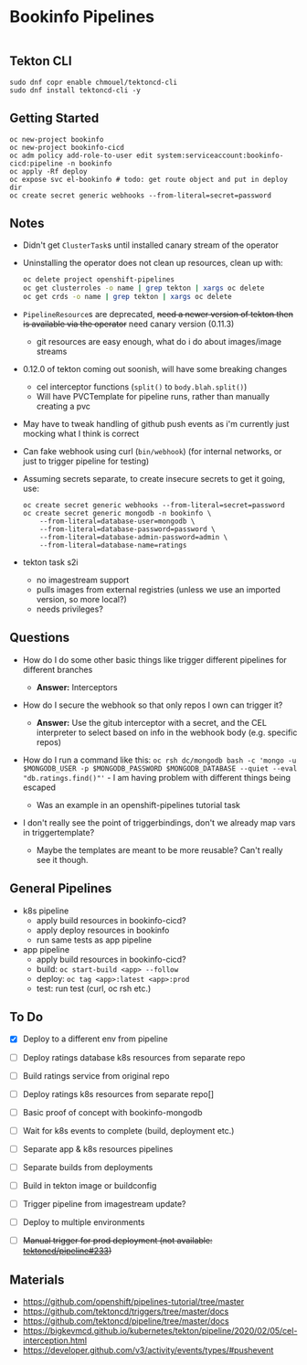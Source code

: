 # Bookinfo Pipelines

```console

```

## Tekton CLI

```console
sudo dnf copr enable chmouel/tektoncd-cli
sudo dnf install tektoncd-cli -y
```

## Getting Started

```console
oc new-project bookinfo
oc new-project bookinfo-cicd
oc adm policy add-role-to-user edit system:serviceaccount:bookinfo-cicd:pipeline -n bookinfo
oc apply -Rf deploy
oc expose svc el-bookinfo # todo: get route object and put in deploy dir
oc create secret generic webhooks --from-literal=secret=password
```

## Notes

- Didn't get `ClusterTask`s until installed canary stream of the operator
- Uninstalling the operator does not clean up resources, clean up with:

    ```bash
    oc delete project openshift-pipelines
    oc get clusterroles -o name | grep tekton | xargs oc delete
    oc get crds -o name | grep tekton | xargs oc delete
    ```

- `PipelineResource`s are deprecated, ~~need a newer version of tekton then is available via the operator~~ need canary version (0.11.3)
  - git resources are easy enough, what do i do about images/image streams
- 0.12.0 of tekton coming out soonish, will have some breaking changes
  - cel interceptor functions (`split()` to `body.blah.split()`)
  - Will have PVCTemplate for pipeline runs, rather than manually creating a pvc
- May have to tweak handling of github push events as i'm currently just mocking what I think is correct
- Can fake webhook using curl (`bin/webhook`) (for internal networks, or just to trigger pipeline for testing)
- Assuming secrets separate, to create insecure secrets to get it going, use:

    ```console
    oc create secret generic webhooks --from-literal=secret=password
    oc create secret generic mongodb -n bookinfo \
        --from-literal=database-user=mongodb \
        --from-literal=database-password=password \
        --from-literal=database-admin-password=admin \
        --from-literal=database-name=ratings
    ```

- tekton task s2i
  - no imagestream support
  - pulls images from external registries (unless we use an imported version, so more local?)
  - needs privileges?

## Questions

- How do I do some other basic things like trigger different pipelines for different branches
  - **Answer:** Interceptors
- How do I secure the webhook so that only repos I own can trigger it?
  - **Answer:** Use the gitub interceptor with a secret, and the CEL interpreter to select based on info in the webhook body (e.g. specific repos)
- How do I run a command like this: `oc rsh dc/mongodb bash -c 'mongo -u $MONGODB_USER -p $MONGODB_PASSWORD $MONGODB_DATABASE --quiet --eval "db.ratings.find()"'` - I am having problem with different things being escaped
  - Was an example in an openshift-pipelines tutorial task

- I don't really see the point of triggerbindings, don't we already map vars in triggertemplate?
  - Maybe the templates are meant to be more reusable? Can't really see it though.

## General Pipelines

- k8s pipeline
  - apply build resources in bookinfo-cicd?
  - apply deploy resources in bookinfo
  - run same tests as app pipeline
- app pipeline
  - apply build resources in bookinfo-cicd?
  - build: `oc start-build <app> --follow`
  - deploy: `oc tag <app>:latest <app>:prod`
  - test: run test (curl, oc rsh etc.)

## To Do

- [x] Deploy to a different env from pipeline
- [ ] Deploy ratings database k8s resources from separate repo
- [ ] Build ratings service from original repo
- [ ] Deploy ratings k8s resources from separate repo[]
- [ ] Basic proof of concept with bookinfo-mongodb
- [ ] Wait for k8s events to complete (build, deployment etc.)
- [ ] Separate app & k8s resources pipelines
- [ ] Separate builds from deployments
- [ ] Build in tekton image or buildconfig
- [ ] Trigger pipeline from imagestream update?
- [ ] Deploy to multiple environments
- [ ] ~~Manual trigger for prod deployment (not available: [tektoncd/pipeline#233](https://github.com/tektoncd/pipeline/issues/233))~~


## Materials

- https://github.com/openshift/pipelines-tutorial/tree/master
- https://github.com/tektoncd/triggers/tree/master/docs
- https://github.com/tektoncd/pipeline/tree/master/docs
- https://bigkevmcd.github.io/kubernetes/tekton/pipeline/2020/02/05/cel-interception.html
- https://developer.github.com/v3/activity/events/types/#pushevent
